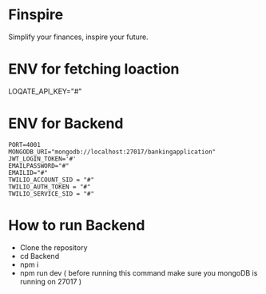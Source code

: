 # Finspire

Simplify your finances, inspire your future.

# ENV for fetching loaction
LOQATE_API_KEY="#"

# ENV for Backend

```
PORT=4001
MONGODB_URI="mongodb://localhost:27017/bankingapplication"
JWT_LOGIN_TOKEN='#'
EMAILPASSWORD="#"
EMAILID="#"
TWILIO_ACCOUNT_SID = "#"
TWILIO_AUTH_TOKEN = "#"
TWILIO_SERVICE_SID = "#"

```
# How to run Backend
- Clone the repository
- cd Backend
- npm i
- npm run dev  ( before running this command make sure you mongoDB is running on 27017 )
